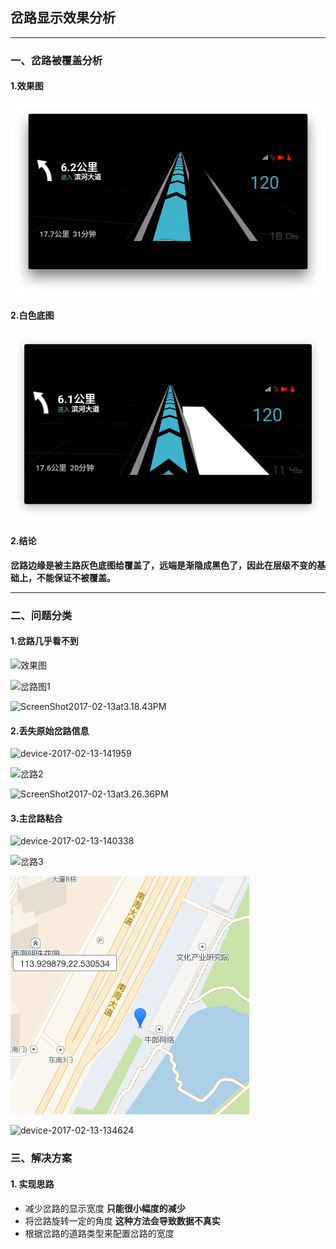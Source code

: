 ## 岔路显示效果分析

***
### 一、岔路被覆盖分析

#### 1.效果图

![效果图](assets/ScreenShot2017-02-10at11.50.15AM.png)
#### 2.白色底图

![](assets/ScreenShot2017-02-10at11.50.06AM.png)
#### 2.结论

**岔路边缘是被主路灰色底图给覆盖了，远端是渐隐成黑色了，因此在层级不变的基础上，不能保证不被覆盖。**

***
### 二、问题分类

#### 1.岔路几乎看不到

![效果图](assets/device-2017-02-13-142010.png)



![岔路图1](assets/岔路图1.png)



![ScreenShot2017-02-13at3.18.43PM](assets/ScreenShot2017-02-13at3.18.43PM.png)

#### 2.丢失原始岔路信息

![device-2017-02-13-141959](assets/device-2017-02-13-141959.png)



![岔路2](assets/岔路2.png)



![ScreenShot2017-02-13at3.26.36PM](assets/ScreenShot2017-02-13at3.26.36PM.png)

#### 3.主岔路粘合

![device-2017-02-13-140338](assets/device-2017-02-13-140338.png)



![岔路3](assets/岔路3.png)



![ScreenShot2017-02-13at3.37.00PM](assets/ScreenShot2017-02-13at3.37.00PM.png)



![device-2017-02-13-134624](assets/device-2017-02-13-134624.png)

### 三、解决方案

#### 1. 实现思路

- 减少岔路的显示宽度  **只能很小幅度的减少**
- 将岔路旋转一定的角度  **这种方法会导致数据不真实**
- 根据岔路的道路类型来配置岔路的宽度
